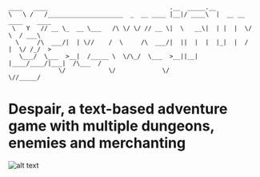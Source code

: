 
```

____   ____                                  .__  _____.__                        
\   \ /   /_____________________  _  __ ____ |__|/ ____\  |  __ __  ____    ____  
 \   Y   // __ \_  __ \___   /\ \/ \/ // __ \|  \   __\|  | |  |  \/    \  / ___\ 
  \     /\  ___/|  | \//    /  \     /\  ___/|  ||  |  |  |_|  |  /   |  \/ /_/  >
   \___/  \___  >__|  /_____ \  \/\_/  \___  >__||__|  |____/____/|___|  /\___  / 
              \/            \/             \/                          \//_____/  

```

 # Despair, a text-based adventure game with multiple dungeons, enemies and merchanting
![alt text](https://images.nightcafe.studio/jobs/UyTRGniz1j4NPy3IqYLw/UyTRGniz1j4NPy3IqYLw--1--az0ur.jpg?tr=w-1600,c-at_max)
